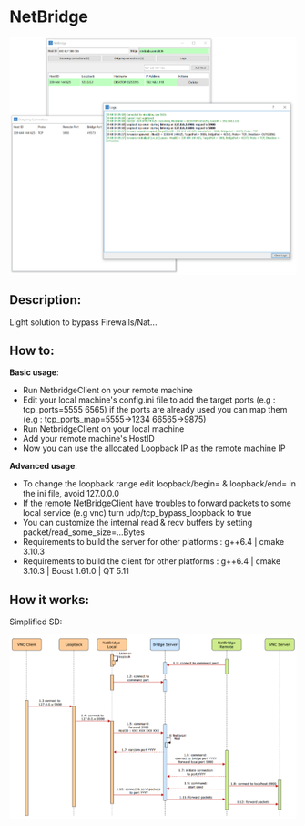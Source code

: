 # NetBridge

![Alt text](client/resources/capture.png)

## Description:
Light solution to bypass Firewalls/Nat...
## How to:
**Basic usage**:
- Run NetbridgeClient on your remote machine
- Edit your local machine's config.ini file to add the target ports (e.g : tcp_ports=5555 6565) if the ports are already used you can map them (e.g : tcp_ports_map=5555->1234 66565->9875)
- Run NetbridgeClient on your local machine
- Add your remote machine's HostID 
- Now you can use the allocated Loopback IP as the remote machine IP

**Advanced usage**:
- To change the loopback range edit loopback/begin= & loopback/end= in the ini file, avoid 127.0.0.0
- If the remote NetBridgeClient have troubles to forward packets to some local service (e.g vnc) turn udp/tcp_bypass_loopback to true
- You can customize the internal read & recv buffers by setting packet/read_some_size=...Bytes
- Requirements to build the server for other platforms : g++6.4 | cmake 3.10.3 
- Requirements to build the client for other platforms : g++6.4 | cmake 3.10.3 | Boost 1.61.0 | QT 5.11

## How it works:

Simplified SD:

![Alt text](client/resources/netbridge.png)
